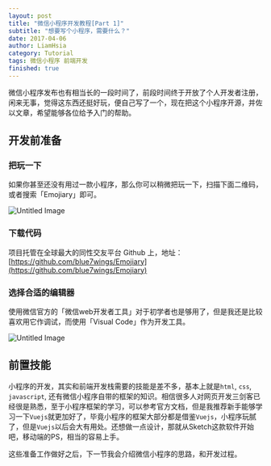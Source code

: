 ```yaml
---
layout: post
title: "微信小程序开发教程[Part 1]"
subtitle: "想要写个小程序，需要什么？"
date: 2017-04-06
author: LiamHsia
category: Tutorial
tags: 微信小程序 前端开发
finished: true
---
```


微信小程序发布也有相当长的一段时间了，前段时间终于开放了个人开发者注册，闲来无事，觉得这东西还挺好玩，便自己写了一个，现在把这个小程序开源，并佐以文章，希望能够各位给予入门的帮助。

## 开发前准备
### 把玩一下
如果你甚至还没有用过一款小程序，那么你可以稍微把玩一下，扫描下面二维码，或者搜索「Emojiary」即可。

![Untitled Image](http://ooyc2y4k2.bkt.clouddn.com/5zXjn)

### 下载代码
项目托管在全球最大的同性交友平台 Github 上，地址：[https://github.com/blue7wings/Emojiary](https://github.com/blue7wings/Emojiary)

### 选择合适的编辑器
使用微信官方的「微信web开发者工具」对于初学者也是够用了，但是我还是比较喜欢用它作调试，而使用「Visual Code」作为开发工具。

![Untitled Image](http://ooyc2y4k2.bkt.clouddn.com/C6A9m)

## 前置技能
小程序的开发，其实和前端开发栈需要的技能是差不多，基本上就是`html`, `css`, `javascript`, 还有微信小程序自带的框架的知识。相信很多人对网页开发三剑客已经很是熟悉，至于小程序框架的学习，可以参考官方文档，但是我推荐新手能够学习一下`Vuejs`就更加好了，毕竟小程序的框架大部分都是借鉴`Vuejs`，小程序玩腻了，但是`Vuejs`以后会大有用处。还想做一点设计，那就从Sketch这款软件开始吧，移动端的PS，相当的容易上手。

这些准备工作做好之后，下一节我会介绍微信小程序的思路，和开发过程。